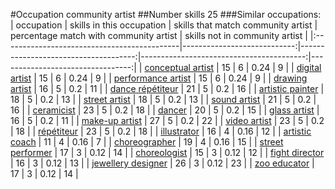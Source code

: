 #Occupation community artist
##Number skills 25
###Similar occupations:
| occupation                                  |   skills in this occupation |   skills that match community artist |   percentage match with community artist |   skills not in community artist |
|:--------------------------------------------|----------------------------:|-------------------------------------:|-----------------------------------------:|---------------------------------:|
| [conceptual artist](conceptual_artist.md)   |                          15 |                                    6 |                                     0.24 |                                9 |
| [digital artist](digital_artist.md)         |                          15 |                                    6 |                                     0.24 |                                9 |
| [performance artist](performance_artist.md) |                          15 |                                    6 |                                     0.24 |                                9 |
| [drawing artist](drawing_artist.md)         |                          16 |                                    5 |                                     0.2  |                               11 |
| [dance répétiteur](dance_répétiteur.md)     |                          21 |                                    5 |                                     0.2  |                               16 |
| [artistic painter](artistic_painter.md)     |                          18 |                                    5 |                                     0.2  |                               13 |
| [street artist](street_artist.md)           |                          18 |                                    5 |                                     0.2  |                               13 |
| [sound artist](sound_artist.md)             |                          21 |                                    5 |                                     0.2  |                               16 |
| [ceramicist](ceramicist.md)                 |                          23 |                                    5 |                                     0.2  |                               18 |
| [dancer](dancer.md)                         |                          20 |                                    5 |                                     0.2  |                               15 |
| [glass artist](glass_artist.md)             |                          16 |                                    5 |                                     0.2  |                               11 |
| [make-up artist](make-up_artist.md)         |                          27 |                                    5 |                                     0.2  |                               22 |
| [video artist](video_artist.md)             |                          23 |                                    5 |                                     0.2  |                               18 |
| [répétiteur](répétiteur.md)                 |                          23 |                                    5 |                                     0.2  |                               18 |
| [illustrator](illustrator.md)               |                          16 |                                    4 |                                     0.16 |                               12 |
| [artistic coach](artistic_coach.md)         |                          11 |                                    4 |                                     0.16 |                                7 |
| [choreographer](choreographer.md)           |                          19 |                                    4 |                                     0.16 |                               15 |
| [street performer](street_performer.md)     |                          17 |                                    3 |                                     0.12 |                               14 |
| [choreologist](choreologist.md)             |                          15 |                                    3 |                                     0.12 |                               12 |
| [fight director](fight_director.md)         |                          16 |                                    3 |                                     0.12 |                               13 |
| [jewellery designer](jewellery_designer.md) |                          26 |                                    3 |                                     0.12 |                               23 |
| [zoo educator](zoo_educator.md)             |                          17 |                                    3 |                                     0.12 |                               14 |
